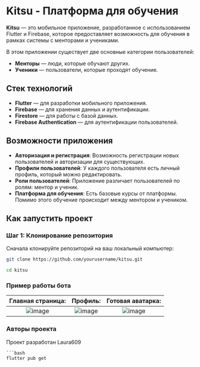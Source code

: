 # Kitsu - Платформа для обучения

**Kitsu** — это мобильное приложение, разработанное с использованием Flutter и Firebase, которое предоставляет возможность для обучения в рамках системы с менторами и учениками.

В этом приложении существует две основные категории пользователей:

- **Менторы** — люди, которые обучают других.
- **Ученики** — пользователи, которые проходят обучение.


## Стек технологий

- **Flutter** — для разработки мобильного приложения.
- **Firebase** — для хранения данных и аутентификации.
- **Firestore** — для работы с базой данных.
- **Firebase Authentication** — для аутентификации пользователей.

## Возможности приложения

- **Авторизация и регистрация**: Возможность регистрации новых пользователей и авторизации для существующих.
- **Профили пользователей**: У каждого пользователя есть личный профиль, который можно редактировать.
- **Роли пользователей**: Приложение различает пользователей по ролям: ментор и ученик.
- **Платформа для обучения**: Есть базовые курсы от платформы. Помимо этого обучение происходит между ментором и учеником.

## Как запустить проект

### Шаг 1: Клонирование репозитория

Сначала клонируйте репозиторий на ваш локальный компьютер:

```bash
git clone https://github.com/yourusername/kitsu.git
```
```bash
cd kitsu
```

### Пример работы бота

Главная страница:                                                                          |  Профиль:                                                                                   |  Готовая аватарка:
:-----------------------------------------------------------------------------------------:|:-------------------------------------------------------------------------------------------:|:------------------------------------------------------------------------------------------:
![image](https://github.com/user-attachments/assets/c960fdcd-7e05-4618-9015-7ef2aae536fb)  |  ![image](https://github.com/user-attachments/assets/f8f730f6-ce3a-4531-ba26-4df6167ceb60)  |  ![image](https://github.com/user-attachments/assets/bc6bac2b-8683-4a1a-b8d6-50adf4579b77)



### Авторы проекта
Проект разработан Laura609
```
```bash
flutter pub get
```
